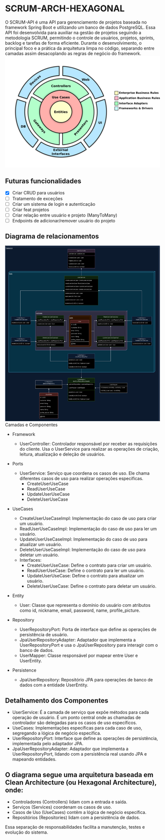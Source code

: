 # SCRUM-ARCH-HEXAGONAL
O SCRUM-API é uma API para gerenciamento de projetos baseada no framework Spring Boot e utilizando um banco de dados PostgreSQL. Essa API foi desenvolvida para auxiliar na gestão de projetos seguindo a metodologia SCRUM, permitindo o controle de usuários, projetos, sprints, backlog e tarefas de forma eficiente. Durante o desenvolvimento, o principal foco e a prática da arquitetura limpa no código, separando entre camadas assim desacoplando as regras de negócio do framework.
![Diagrama de relacionamentos](clean-arch.png)

## Futuras funcionalidades
- [X] Criar CRUD para usuários
- [ ] Tratamento de exceções
- [ ] Criar um sistema de login e autenticação
- [ ] Criar feat projetos
- [ ] Criar relação entre usuário e projeto (ManyToMany)
- [ ] Endpoints de adicionar/remover usuário do projeto

## Diagrama de relacionamentos
![Diagrama de relacionamentos](SCRUM-diagram.png)
Camadas e Componentes
- Framework

    - UserController: Controlador responsável por receber as requisições do cliente. Usa o UserService para realizar as operações de criação, leitura, atualização e deleção de usuários.

- Ports

    - UserService: Serviço que coordena os casos de uso. Ele chama diferentes casos de uso para realizar operações específicas.
        - CreateUserUseCase
        - ReadUserUseCase
        - UpdateUserUseCase
        - DeleteUserUseCase

- UseCases

    - CreateUserUseCaseImpl: Implementação do caso de uso para criar um usuário.
    - ReadUserUseCaseImpl: Implementação do caso de uso para ler um usuário.
    - UpdateUserUseCaseImpl: Implementação do caso de uso para atualizar um usuário.
    - DeleteUserUseCaseImpl: Implementação do caso de uso para deletar um usuário.
    - Interfaces:
        - CreateUserUseCase: Define o contrato para criar um usuário.
        - ReadUserUseCase: Define o contrato para ler um usuário.
        - UpdateUserUseCase: Define o contrato para atualizar um usuário.
        - DeleteUserUseCase: Define o contrato para deletar um usuário.

- Entity

    - User: Classe que representa o domínio do usuário com atributos como id, nickname, email, password, name, profile_picture.

- Repository

    - UserRepositoryPort: Porta de interface que define as operações de persistência de usuário.
    - JpaUserRepositoryAdapter: Adaptador que implementa a UserRepositoryPort e usa o JpaUserRepository para interagir com o banco de dados.
    - UserMapper: Classe responsável por mapear entre User e UserEntity.

- Persistence
    - JpaUserRepository: Repositório JPA para operações de banco de dados com a entidade UserEntity.

## Detalhamento dos Componentes

- UserService: É a camada de serviço que expõe métodos para cada operação de usuário. É um ponto central onde as chamadas de controlador são delegadas para os casos de uso específicos.
- UseCases: Implementações específicas para cada caso de uso, segregando a lógica de negócio específica.
- UserRepositoryPort: Interface que define as operações de persistência, implementada pelo adaptador JPA.
- JpaUserRepositoryAdapter: Adaptador que implementa a UserRepositoryPort, lidando com a persistência real usando JPA e mapeando entidades.

## O diagrama segue uma arquitetura baseada em Clean Architecture (ou Hexagonal Architecture), onde:

- Controladores (Controllers) lidam com a entrada e saída.
- Serviços (Services) coordenam os casos de uso.
- Casos de Uso (UseCases) contêm a lógica de negócio específica.
- Repositórios (Repositories) lidam com a persistência de dados.

Essa separação de responsabilidades facilita a manutenção, testes e evolução do sistema.
